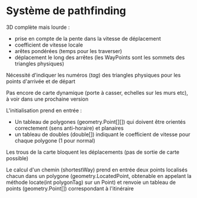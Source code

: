 Système de pathfinding
======================

3D complète mais lourde :

- prise en compte de la pente dans la vitesse de déplacement
- coefficient de vitesse locale
- arêtes pondérées (temps pour les traverser)
- déplacement le long des arrêtes (les WayPoints sont les sommets des triangles physiques)

Nécessité d'indiquer les numéros (*tag*) des triangles physiques pour les points d'arrivée et de départ

Pas encore de carte dynamique (porte à casser, echelles sur les murs etc), à voir dans une prochaine version

L'initialisation prend en entrée :
- Un tableau de polygones (geometry.Point[][]) qui doivent être orientés correctement (sens anti-horaire) et planaires
- un tableau de doubles (double[]) indiquant le coefficient de vitesse pour chaque polygone (1 pour normal)

Les trous de la carte bloquent les déplacements (pas de sortie de carte possible)

Le calcul d'un chemin (shortestWay) prend en entrée deux points localisés chacun dans un polygone (geometry.LocatedPoint, obtenable en appelant la méthode locate(int polygonTag) sur un Point) et renvoie un tableau de points (geometry.Point[]) correspondant à l'itinéraire

